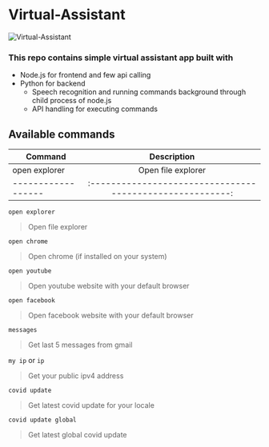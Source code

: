 # Virtual-Assistant
![Virtual-Assistant](https://lh3.googleusercontent.com/uZWelzVD7fkFW5Fsac9YsWy6OFmpeXaawNvqsbPyf7A-geW8f2FEIjR_OhvVasHy1d8KXvbzsq-FLbatv6aqTsLqpIP7EmBbpHB5X99m31B55nLb0q5YvdCaaGv1PHUvZ3650mFiDi4=w2400?source=screenshot.guru)
### This repo contains simple virtual assistant app built with
* Node.js for frontend and few api calling
* Python for backend 
    * Speech recognition and running commands background through child process of node.js
    * API handling for executing commands
    
## Available commands

| Command           |                     Description                         |
| ------------------|:-------------------------------------------------------:|
| open explorer     |               Open file explorer                        |
| ------------------|:-------------------------------------------------------:|

``open explorer``
> Open file explorer

``open chrome``
> Open chrome (if  installed on your system)

``open youtube``
> Open youtube website with your default browser

``open facebook``
> Open facebook website with your default browser

``messages``
> Get last 5 messages from gmail

``my ip`` or ``ip``
> Get your public ipv4 address

``covid update``
> Get latest covid update for your locale

``covid update global``
> Get latest global covid update